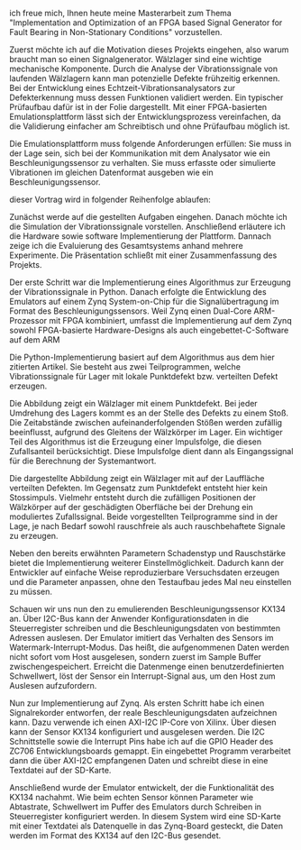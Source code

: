ich freue mich, Ihnen heute meine Masterarbeit zum Thema "Implementation and Optimization of an FPGA based Signal Generator for Fault Bearing in Non-Stationary Conditions" vorzustellen.

Zuerst möchte ich auf die Motivation dieses Projekts eingehen, also warum braucht man so einen Signalgenerator. Wälzlager sind eine wichtige mechanische Komponente. Durch die Analyse der Vibrationssignale von laufenden Wälzlagern kann man potenzielle Defekte frühzeitig erkennen. Bei der Entwicklung eines Echtzeit-Vibrationsanalysators zur Defekterkennung muss dessen Funktionen validiert werden. Ein typischer Prüfaufbau dafür ist in der Folie dargestellt. Mit einer FPGA-basierten Emulationsplattform lässt sich der Entwicklungsprozess vereinfachen, da die Validierung einfacher am Schreibtisch und ohne Prüfaufbau möglich ist.

Die Emulationsplattform muss folgende Anforderungen erfüllen: Sie muss in der Lage sein, sich bei der Kommunikation mit dem Analysator wie ein Beschleunigungssensor zu verhalten. Sie muss erfasste oder simulierte Vibrationen im gleichen Datenformat ausgeben wie ein Beschleunigungssensor.

dieser Vortrag wird in folgender Reihenfolge ablaufen: 

Zunächst werde auf die gestellten Aufgaben eingehen. Danach möchte ich  die Simulation der Vibrationssignale vorstellen. Anschließend  erläutere ich die Hardware sowie software Implementierung der Plattform. Dannach zeige ich  die Evaluierung des Gesamtsystems anhand mehrere Experimente. Die Präsentation schließt mit einer Zusammenfassung des Projekts.

Der erste Schritt war die Implementierung eines Algorithmus zur Erzeugung der Vibrationssignale in Python. Danach erfolgte die Entwicklung des Emulators auf einem Zynq System-on-Chip für die Signalübertragung im Format des Beschleunigungssensors.  Weil Zynq einen Dual-Core ARM-Prozessor mit  FPGA kombiniert, umfasst die Implementierung auf dem Zynq sowohl FPGA-basierte Hardware-Designs als auch eingebettet-C-Software auf dem ARM

Die Python-Implementierung basiert auf dem Algorithmus aus dem hier zitierten Artikel. Sie besteht aus zwei Teilprogrammen, welche Vibrationssignale für Lager mit lokale Punktdefekt bzw. verteilten Defekt erzeugen.

Die Abbildung zeigt ein Wälzlager mit einem Punktdefekt. Bei jeder Umdrehung des Lagers kommt es an der Stelle des Defekts zu einem Stoß. Die Zeitabstände zwischen aufeinanderfolgenden Stößen werden zufällig beeinflusst, aufgrund des Gleitens der Wälzkörper im Lager.  Ein wichtiger Teil des Algorithmus ist die Erzeugung einer Impulsfolge, die diesen Zufallsanteil berücksichtigt. Diese Impulsfolge dient dann als Eingangssignal für die Berechnung der Systemantwort. 

Die dargestellte Abbildung zeigt ein Wälzlager mit auf der Lauffläche verteilten Defekten. Im Gegensatz zum Punktdefekt entsteht hier kein Stossimpuls. Vielmehr entsteht durch die zufälligen Positionen der Wälzkörper auf der geschädigten Oberfläche bei der Drehung ein moduliertes Zufallssignal.  Beide vorgestellten Teilprogramme  sind in der Lage, je nach Bedarf sowohl rauschfreie als auch rauschbehaftete Signale zu erzeugen.  


Neben den bereits erwähnten Parametern Schadenstyp und Rauschstärke bietet die Implementierung weiterer Einstellmöglichkeit. Dadurch kann der Entwickler auf einfache Weise reproduzierbare Versuchsdaten erzeugen und die Parameter anpassen, ohne den Testaufbau jedes Mal neu einstellen zu müssen.

Schauen wir uns nun den zu emulierenden Beschleunigungssensor KX134 an. Über  I2C-Bus kann der Anwender Konfigurationsdaten in die Steuerregister schreiben und die Beschleunigungsdaten von bestimmten Adressen auslesen. Der Emulator imitiert das Verhalten des Sensors im Watermark-Interrupt-Modus.  Das heißt, die aufgenommenen Daten werden nicht sofort vom Host ausgelesen, sondern zuerst im Sample Buffer zwischengespeichert. Erreicht die Datenmenge einen benutzerdefinierten Schwellwert, löst der Sensor ein Interrupt-Signal aus, um den Host zum Auslesen aufzufordern.

Nun zur Implementierung auf Zynq. Als ersten Schritt habe ich einen Signalrekorder entworfen, der reale Beschleunigungsdaten aufzeichnen kann. Dazu verwende ich einen AXI-I2C IP-Core von Xilinx. Über diesen kann der Sensor KX134 konfiguriert und ausgelesen werden. Die I2C Schnittstelle sowie die Interrupt Pins habe ich auf die GPIO Header des ZC706 Entwicklungsboards gemappt. Ein eingebettet Programm verarbeitet dann die über AXI-I2C empfangenen Daten und schreibt diese in eine Textdatei auf der SD-Karte.


Anschließend wurde der Emulator entwickelt, der die Funktionalität des KX134 nachahmt. Wie beim echten Sensor können Parameter wie Abtastrate, Schwellwert im Puffer des Emulators durch Schreiben in Steuerregister konfiguriert werden.   In diesem System wird eine SD-Karte mit einer Textdatei als Datenquelle in das Zynq-Board gesteckt, die Daten werden im Format des KX134 auf den I2C-Bus gesendet.